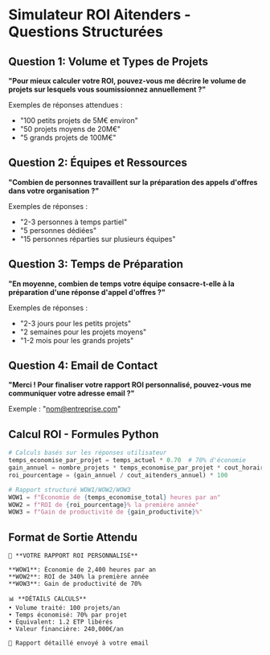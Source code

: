 # Simulateur ROI Aitenders - Questions Structurées

## Question 1: Volume et Types de Projets
**"Pour mieux calculer votre ROI, pouvez-vous me décrire le volume de projets sur lesquels vous soumissionnez annuellement ?"**

Exemples de réponses attendues :
- "100 petits projets de 5M€ environ"
- "50 projets moyens de 20M€" 
- "5 grands projets de 100M€"

## Question 2: Équipes et Ressources
**"Combien de personnes travaillent sur la préparation des appels d'offres dans votre organisation ?"**

Exemples de réponses :
- "2-3 personnes à temps partiel"
- "5 personnes dédiées"
- "15 personnes réparties sur plusieurs équipes"

## Question 3: Temps de Préparation
**"En moyenne, combien de temps votre équipe consacre-t-elle à la préparation d'une réponse d'appel d'offres ?"**

Exemples de réponses :
- "2-3 jours pour les petits projets"
- "2 semaines pour les projets moyens"
- "1-2 mois pour les grands projets"

## Question 4: Email de Contact
**"Merci ! Pour finaliser votre rapport ROI personnalisé, pouvez-vous me communiquer votre adresse email ?"**

Exemple : "nom@entreprise.com"

## Calcul ROI - Formules Python

```python
# Calculs basés sur les réponses utilisateur
temps_economise_par_projet = temps_actuel * 0.70  # 70% d'économie
gain_annuel = nombre_projets * temps_economise_par_projet * cout_horaire_moyen
roi_pourcentage = (gain_annuel / cout_aitenders_annuel) * 100

# Rapport structuré WOW1/WOW2/WOW3
WOW1 = f"Économie de {temps_economise_total} heures par an"
WOW2 = f"ROI de {roi_pourcentage}% la première année"
WOW3 = f"Gain de productivité de {gain_productivite}%"
```

## Format de Sortie Attendu

```
🎯 **VOTRE RAPPORT ROI PERSONNALISÉ**

**WOW1**: Économie de 2,400 heures par an
**WOW2**: ROI de 340% la première année  
**WOW3**: Gain de productivité de 70%

📊 **DÉTAILS CALCULS**
• Volume traité: 100 projets/an
• Temps économisé: 70% par projet
• Équivalent: 1.2 ETP libérés
• Valeur financière: 240,000€/an

📧 Rapport détaillé envoyé à votre email
```